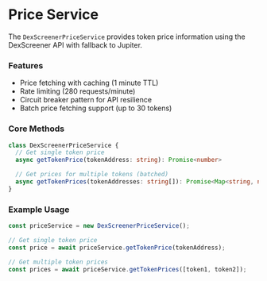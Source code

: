 # Price Service

The `DexScreenerPriceService` provides token price information using the DexScreener API with fallback to Jupiter.

### Features

* Price fetching with caching (1 minute TTL)
* Rate limiting (280 requests/minute)
* Circuit breaker pattern for API resilience
* Batch price fetching support (up to 30 tokens)

### Core Methods

```typescript
class DexScreenerPriceService {
  // Get single token price
  async getTokenPrice(tokenAddress: string): Promise<number>

  // Get prices for multiple tokens (batched)
  async getTokenPrices(tokenAddresses: string[]): Promise<Map<string, number>>
}
```

### Example Usage

```typescript
const priceService = new DexScreenerPriceService();

// Get single token price
const price = await priceService.getTokenPrice(tokenAddress);

// Get multiple token prices
const prices = await priceService.getTokenPrices([token1, token2]);
```
